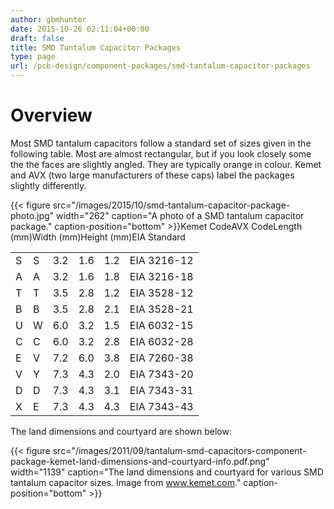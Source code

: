 ```yaml
---
author: gbmhunter
date: 2015-10-26 02:11:04+00:00
draft: false
title: SMD Tantalum Capacitor Packages
type: page
url: /pcb-design/component-packages/smd-tantalum-capacitor-packages
---
```


# Overview

Most SMD tantalum capacitors follow a standard set of sizes given in the following table. Most are almost rectangular, but if you look closely some the the faces are slightly angled. They are typically orange in colour. Kemet and AVX (two large manufacturers of these caps) label the packages slightly differently.

{{< figure src="/images/2015/10/smd-tantalum-capacitor-package-photo.jpg" width="262" caption="A photo of a SMD tantalum capacitor package." caption-position="bottom" >}}<table ><tr >Kemet CodeAVX CodeLength (mm)Width (mm)Height (mm)EIA Standard</tr><tbody ><tr >
<td >S
</td>
<td >S
</td>
<td >3.2
</td>
<td >1.6
</td>
<td >1.2
</td>
<td >EIA 3216-12
</td></tr><tr >
<td >A
</td>
<td >A
</td>
<td >3.2
</td>
<td >1.6
</td>
<td >1.8
</td>
<td >EIA 3216-18
</td></tr><tr >
<td >T
</td>
<td >T
</td>
<td >3.5
</td>
<td >2.8
</td>
<td >1.2
</td>
<td >EIA 3528-12
</td></tr><tr >
<td >B
</td>
<td >B
</td>
<td >3.5
</td>
<td >2.8
</td>
<td >2.1
</td>
<td >EIA 3528-21
</td></tr><tr >
<td >U
</td>
<td >W
</td>
<td >6.0
</td>
<td >3.2
</td>
<td >1.5
</td>
<td >EIA 6032-15
</td></tr><tr >
<td >C
</td>
<td >C
</td>
<td >6.0
</td>
<td >3.2
</td>
<td >2.8
</td>
<td >EIA 6032-28
</td></tr><tr >
<td >E
</td>
<td >V
</td>
<td >7.2
</td>
<td >6.0
</td>
<td >3.8
</td>
<td >EIA 7260-38
</td></tr><tr >
<td >V
</td>
<td >Y
</td>
<td >7.3
</td>
<td >4.3
</td>
<td >2.0
</td>
<td >EIA 7343-20
</td></tr><tr >
<td >D
</td>
<td >D
</td>
<td >7.3
</td>
<td >4.3
</td>
<td >3.1
</td>
<td >EIA 7343-31
</td></tr><tr >
<td >X
</td>
<td >E
</td>
<td >7.3
</td>
<td >4.3
</td>
<td >4.3
</td>
<td >EIA 7343-43
</td></tr></tbody></table>

The land dimensions and courtyard are shown below:

{{< figure src="/images/2011/09/tantalum-smd-capacitors-component-package-kemet-land-dimensions-and-courtyard-info.pdf.png" width="1139" caption="The land dimensions and courtyard for various SMD tantalum capacitor sizes. Image from www.kemet.com." caption-position="bottom" >}}
